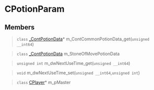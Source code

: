 # CPotionParam
 
## Members
 
> `class` [_ContPotionData](lua/classes/_ContPotionData.md)* m_ContCommonPotionData_get(`unsigned __int64`)
 
> `class` [_ContPotionData](lua/classes/_ContPotionData.md) m_StoneOfMovePotionData
 
> `unsigned int` m_dwNextUseTime_get(`unsigned __int64`)
 
> `void` m_dwNextUseTime_set(`unsigned __int64`,`unsigned int`)
 
> `class` [CPlayer](lua/classes/CPlayer.md)* m_pMaster
 
